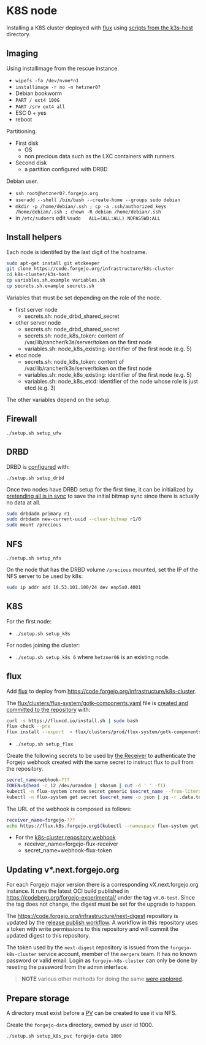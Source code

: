 # K8S node

Installing a K8S cluster deployed with [flux](https://fluxcd.io/) using [scripts from the k3s-host](k3s-host) directory.

## Imaging

Using installimage from the rescue instance.

- `wipefs -fa /dev/nvme*n1`
- `installimage -r no -n hetzner0?`
- Debian bookworm
- `PART / ext4 100G`
- `PART /srv ext4 all`
- ESC 0 + yes
- reboot

Partitioning.

- First disk
  - OS
  - non precious data such as the LXC containers with runners.
- Second disk
  - a partition configured with DRBD

Debian user.

- `ssh root@hetzner0?.forgejo.org`
- `useradd --shell /bin/bash --create-home --groups sudo debian`
- `mkdir -p /home/debian/.ssh ; cp -a .ssh/authorized_keys /home/debian/.ssh ; chown -R debian /home/debian/.ssh`
- in `/etc/sudoers` edit `%sudo   ALL=(ALL:ALL) NOPASSWD:ALL`

## Install helpers

Each node is identifed by the last digit of the hostname.

```sh
sudo apt-get install git etckeeper
git clone https://code.forgejo.org/infrastructure/k8s-cluster
cd k8s-cluster/k3s-host
cp variables.sh.example variables.sh
cp secrets.sh.example secrets.sh
```

Variables that must be set depending on the role of the node.

- first server node
  - secrets.sh: node_drbd_shared_secret
- other server node
  - secrets.sh: node_drbd_shared_secret
  - secrets.sh: node_k8s_token: content of /var/lib/rancher/k3s/server/token on the first node
  - variables.sh: node_k8s_existing: identifier of the first node (e.g. 5)
- etcd node
  - secrets.sh: node_k8s_token: content of /var/lib/rancher/k3s/server/token on the first node
  - variables.sh: node_k8s_existing: identifier of the first node (e.g. 5)
  - variables.sh: node_k8s_etcd: identifier of the node whose role is just etcd (e.g. 3)

The other variables depend on the setup.

## Firewall

`./setup.sh setup_ufw`

## DRBD

DRBD is [configured](https://linbit.com/drbd-user-guide/drbd-guide-9_0-en/#p-work) with:

`./setup.sh setup_drbd`

Once two nodes have DRBD setup for the first time, it can be initialized by [pretending all is in sync](https://linbit.com/drbd-user-guide/drbd-guide-9_0-en/#s-skip-initial-resync) to save the initial bitmap sync since there is actually no data at all.


```sh
sudo drbdadm primary r1
sudo drbdadm new-current-uuid --clear-bitmap r1/0
sudo mount /precious
```

## NFS

`./setup.sh setup_nfs`

On the node that has the DRBD volume `/precious` mounted, set the IP of the NFS server to be used by k8s:

```sh
sudo ip addr add 10.53.101.100/24 dev enp5s0.4001
```

## K8S

For the first node:

- `./setup.sh setup_k8s`

For nodes joining the cluster:

- `./setup.sh setup_k8s 6` where `hetzner06` is an existing node.

## flux

Add [flux](https://fluxcd.io/flux/use-cases/helm/) to deploy from https://code.forgejo.org/infrastructure/k8s-cluster.

The [flux/clusters/flux-system/gotk-components.yaml](https://code.forgejo.org/infrastructure/k8s-cluster/src/branch/main/flux/clusters/flux-system/gotk-components.yaml) file is [created and committed to the repository](https://code.forgejo.org/infrastructure/documentation/issues/43#issuecomment-16755) with:

```sh
curl -s https://fluxcd.io/install.sh | sudo bash
flux check --pre
flux install --export  > flux/clusters/prod/flux-system/gotk-components.yaml
```

- `./setup.sh setup_flux`

Create the following secrets to be used by [the Receiver](https://code.forgejo.org/infrastructure/k8s-cluster/src/branch/main/flux/clusters/flux-system/receiver.yaml) to authenticate the Forgejo webhook created with the same secret to instruct flux to pull from the repository.

```sh
secret_name=webhook-???
TOKEN=$(head -c 12 /dev/urandom | shasum | cut -d ' ' -f1)
kubectl -n flux-system create secret generic $secret_name --from-literal=token=$TOKEN
kubectl -n flux-system get secret $secret_name -o json | jq -r .data.token | base64 -d
```

The URL of the webhook is composed as follows:

```sh
receiver_name=forgejo-???
echo https://flux.k8s.forgejo.org$(kubectl --namespace flux-system get -o go-template='{{.status.webhookPath}}' Receiver $receiver_name)
```

* For the [k8s-cluster repository webhook](https://code.forgejo.org/infrastructure/k8s-cluster/settings/hooks)
  * receiver_name=forgejo-flux-receiver
  * secret_name=webhook-flux-token

## Updating v*.next.forgejo.org

For each Forgejo major version there is a corresponding vX.next.forgejo.org instance. It runs the latest OCI build published in https://codeberg.org/forgejo-experimental/ under the tag `vX.0-test`. Since the tag does not change, the digest must be set for the upgrade to happen.

The https://code.forgejo.org/infrastructure/next-digest repository is updated by the [release publish workflow](https://codeberg.org/forgejo/forgejo/src/branch/forgejo/.forgejo/workflows/publish-release.yml). A workflow in this repository uses a token with write permissions to this repository and will commit the updated digest to this repository.

The token used by the `next-digest` repository is issued from the `forgejo-k8s-cluster` service account, member of the `mergers` team. It has no known password or valid email. Login as `forgejo-k8s-cluster` can only be done by reseting the password from the admin interface.

> **NOTE** various other methods for doing the same [were explored](https://code.forgejo.org/infrastructure/k8s-cluster/issues/18).

## Prepare storage

A directory must exist before a [PV](https://kubernetes.io/docs/concepts/storage/persistent-volumes/) can be created to use it via NFS.

Create the `forgejo-data` directory, owned by user id 1000.

```sh
./setup.sh setup_k8s_pvc forgejo-data 1000
```
